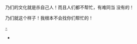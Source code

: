 
乃们的文化就是杀自己人！而且人们都不帮忙，有难同当 没有的！

乃们就这个样子！我根本不会找你们帮忙的！

[-](https://twitter.com/renfanzi/status/870476846973861888)

-
